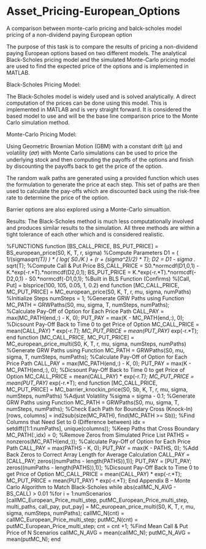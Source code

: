 # Asset_Pricing-European_Options
A comparison between monte-carlo pricing and balck-scholes model pricing of a non-dividend paying European option

The purpose of this task is to compare the results of pricing a non-dividend paying European options based on two different models. The analytical Black-Scholes pricing model and the simulated Monte-Carlo pricing model are used to find the expected price of the options and is implemented in MATLAB.

Black-Scholes Pricing Model:

The Black-Scholes model is widely used and is solved analytically. A direct computation of the prices can be done using this model. This is implemented in MATLAB and is very straight forward. It is considered the based model to use and will be the base line comparison price to the Monte Carlo simulation method.

Monte-Carlo Pricing Model:

Using Geometric Brownian Motion (GBM) with a constant drift (μ) and volatility (𝜎𝜎) with Monte Carlo simulations can be used to price the underlying stock and then computing the payoffs of the options and finish by discounting the payoffs back to get the price of the option. 

The random walk paths are generated using a provided function which uses the formulation to generate the price at each step. This set of paths are then used to calculate the pay-offs which are discounted back using the risk-free rate to determine the price of the option.

Barrier options are also explored using a Monte-Carlo simualtion.

Results:
The Black-Scholes method is much less computationally involved and produces similar results to the simulation. All three methods are within a tight tolerance of each other which and is considered realistic.


%FUNCTIONS
function [BS_CALL_PRICE, BS_PUT_PRICE] = BS_european_price(S0, K, T, r, sigma)
%Compute Parameters
D1 = ( 1/(sigma*sqrt(T)) ) * ( log( S0./K ) + (r + (sigma^2)/2) * T);
D2 = D1 - sigma .* sqrt(T);
%Compute Call & Put Price
BS_CALL_PRICE = S0.*normcdf(D1,0,1) - K.*exp(-r.*T).*normcdf(D2,0,1);
BS_PUT_PRICE = K.*exp(-r.*T).*normcdf(-D2,0,1) - S0.*normcdf(-D1,0,1);
%Built in BLS Function (Confirms)
%[Call, Put] = blsprice(100, 105, 0.05, 1, 0.2)
end
function [MC_CALL_PRICE, MC_PUT_PRICE] = MC_european_price(S0, K, T, r, mu, sigma, numPaths)
%Initialize Steps
numSteps = 1;
%Generate GRW Paths using Function
MC_PATH = GRWPaths(S0, mu, sigma, T, numSteps, numPaths);
%Calculate Pay-Off of Option for Each Price Path
CALL_PAY = max(MC_PATH(end,:) - K, 0);
PUT_PAY = max(K - MC_PATH(end,:), 0);
%Dicsount Pay-Off Back to Time 0 to get Price of Option
MC_CALL_PRICE = mean(CALL_PAY) * exp(-r.*T);
MC_PUT_PRICE = mean(PUT_PAY)* exp(-r.*T);
end
function [MC_CALL_PRICE, MC_PUT_PRICE] = MC_european_price_multi(S0, K, T, r, mu, sigma, numSteps, numPaths)
%Generate GRW Paths using Function
MC_PATH = GRWPaths(S0, mu, sigma, T, numSteps, numPaths);
%Calculate Pay-Off of Option for Each Price Path
CALL_PAY = max(MC_PATH(end,:) - K, 0);
PUT_PAY = max(K - MC_PATH(end,:), 0);
%Dicsount Pay-Off Back to Time 0 to get Price of Option
MC_CALL_PRICE = mean(CALL_PAY) * exp(-r.*T);
MC_PUT_PRICE = mean(PUT_PAY)* exp(-r.*T);
end
function [MC_CALL_PRICE, MC_PUT_PRICE] = MC_barrier_knockin_price(S0, Sb, K, T, r, mu, sigma, numSteps, numPaths)
%Adjust Volatility
%sigma = sigma - 0.1;
%Generate GRW Paths using Function
MC_PATH = GRWPaths(S0, mu, sigma, T, numSteps, numPaths);
%Check Each Path for Boundary Cross (Knock-In)
[rows, columns] = ind2sub(size(MC_PATH), find(MC_PATH >= Sb));
%Find Columns that Need Set to 0 (Difference between)
idx = setdiff([1:1:numPaths], unique(columns));
%Keep Paths that Cross Boundary
MC_PATH(:,idx) = 0;
%Remove Zeros from Simulated Price List
PATHS = nonzeros(MC_PATH(end,:));
%Calculate Pay-Off of Option for Each Price Path
CALL_PAY = max(PATHS - K, 0);
PUT_PAY = max(K - PATHS, 0);
%Add Back Zeros to Correct Array Length for Average Calculation
CALL_PAY = [CALL_PAY; zeros((numPaths - length(PATHS)),1)];
PUT_PAY = [PUT_PAY; zeros((numPaths - length(PATHS)),1)];
%Dicsount Pay-Off Back to Time 0 to get Price of Option
MC_CALL_PRICE = mean(CALL_PAY) * exp(-r.*T);
MC_PUT_PRICE = mean(PUT_PAY) * exp(-r.*T);
End
Appendix B – Monte Carlo Algorithm to Match Black-Scholes
while abs(callMC_N_AVG - BS_CALL) > 0.01
%for i = 1:numScenarios
[callMC_European_Price_multi_step, putMC_European_Price_multi_step, multi_paths, call_pay, put_pay] = MC_european_price_multi(S0, K, T, r, mu, sigma, numSteps, numPaths);
callMC_N(cnt) = callMC_European_Price_multi_step;
putMC_N(cnt) = putMC_European_Price_multi_step;
cnt = cnt +1;
%Find Mean Call & Put Price of N Scenarios
callMC_N_AVG = mean(callMC_N);
putMC_N_AVG = mean(putMC_N);
end
